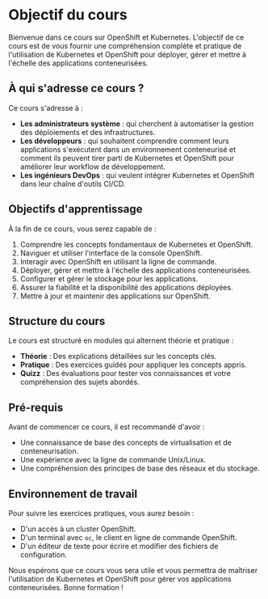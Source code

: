 # Objectif du cours

Bienvenue dans ce cours sur OpenShift et Kubernetes. L'objectif de ce cours est de vous fournir une compréhension complète et pratique de l'utilisation de Kubernetes et OpenShift pour déployer, gérer et mettre à l'échelle des applications conteneurisées.

## À qui s'adresse ce cours ?

Ce cours s'adresse à :
- **Les administrateurs système** : qui cherchent à automatiser la gestion des déploiements et des infrastructures.
- **Les développeurs** : qui souhaitent comprendre comment leurs applications s'exécutent dans un environnement conteneurisé et comment ils peuvent tirer parti de Kubernetes et OpenShift pour améliorer leur workflow de développement.
- **Les ingénieurs DevOps** : qui veulent intégrer Kubernetes et OpenShift dans leur chaîne d'outils CI/CD.

## Objectifs d'apprentissage

À la fin de ce cours, vous serez capable de :
1. Comprendre les concepts fondamentaux de Kubernetes et OpenShift.
2. Naviguer et utiliser l'interface de la console OpenShift.
3. Interagir avec OpenShift en utilisant la ligne de commande.
4. Déployer, gérer et mettre à l'échelle des applications conteneurisées.
5. Configurer et gérer le stockage pour les applications.
6. Assurer la fiabilité et la disponibilité des applications déployées.
7. Mettre à jour et maintenir des applications sur OpenShift.

## Structure du cours

Le cours est structuré en modules qui alternent théorie et pratique :
- **Théorie** : Des explications détaillées sur les concepts clés.
- **Pratique** : Des exercices guidés pour appliquer les concepts appris.
- **Quizz** : Des évaluations pour tester vos connaissances et votre compréhension des sujets abordés.

## Pré-requis

Avant de commencer ce cours, il est recommandé d'avoir :
- Une connaissance de base des concepts de virtualisation et de conteneurisation.
- Une expérience avec la ligne de commande Unix/Linux.
- Une compréhension des principes de base des réseaux et du stockage.

## Environnement de travail

Pour suivre les exercices pratiques, vous aurez besoin :
- D'un accès à un cluster OpenShift.
- D'un terminal avec `oc`, le client en ligne de commande OpenShift.
- D'un éditeur de texte pour écrire et modifier des fichiers de configuration.

Nous espérons que ce cours vous sera utile et vous permettra de maîtriser l'utilisation de Kubernetes et OpenShift pour gérer vos applications conteneurisées. Bonne formation !